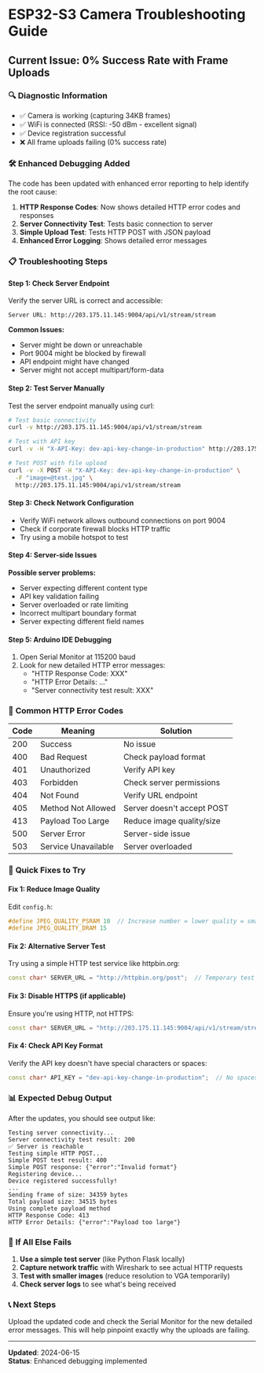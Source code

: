 # ESP32-S3 Camera Troubleshooting Guide

## Current Issue: 0% Success Rate with Frame Uploads

### 🔍 **Diagnostic Information**
- ✅ Camera is working (capturing 34KB frames)
- ✅ WiFi is connected (RSSI: -50 dBm - excellent signal)
- ✅ Device registration successful
- ❌ All frame uploads failing (0% success rate)

### 🛠️ **Enhanced Debugging Added**

The code has been updated with enhanced error reporting to help identify the root cause:

1. **HTTP Response Codes**: Now shows detailed HTTP error codes and responses
2. **Server Connectivity Test**: Tests basic connection to server
3. **Simple Upload Test**: Tests HTTP POST with JSON payload
4. **Enhanced Error Logging**: Shows detailed error messages

### 📋 **Troubleshooting Steps**

#### Step 1: Check Server Endpoint
Verify the server URL is correct and accessible:
```
Server URL: http://203.175.11.145:9004/api/v1/stream/stream
```

**Common Issues:**
- Server might be down or unreachable
- Port 9004 might be blocked by firewall
- API endpoint might have changed
- Server might not accept multipart/form-data

#### Step 2: Test Server Manually
Test the server endpoint manually using curl:

```bash
# Test basic connectivity
curl -v http://203.175.11.145:9004/api/v1/stream/stream

# Test with API key
curl -v -H "X-API-Key: dev-api-key-change-in-production" http://203.175.11.145:9004/api/v1/stream/stream

# Test POST with file upload
curl -v -X POST -H "X-API-Key: dev-api-key-change-in-production" \
  -F "image=@test.jpg" \
  http://203.175.11.145:9004/api/v1/stream/stream
```

#### Step 3: Check Network Configuration
- Verify WiFi network allows outbound connections on port 9004
- Check if corporate firewall blocks HTTP traffic
- Try using a mobile hotspot to test

#### Step 4: Server-side Issues
**Possible server problems:**
- Server expecting different content type
- API key validation failing
- Server overloaded or rate limiting
- Incorrect multipart boundary format
- Server expecting different field names

#### Step 5: Arduino IDE Debugging
1. Open Serial Monitor at 115200 baud
2. Look for new detailed HTTP error messages:
   - "HTTP Response Code: XXX"
   - "HTTP Error Details: ..."
   - "Server connectivity test result: XXX"

### 🔧 **Common HTTP Error Codes**

| Code | Meaning | Solution |
|------|---------|----------|
| 200 | Success | No issue |
| 400 | Bad Request | Check payload format |
| 401 | Unauthorized | Verify API key |
| 403 | Forbidden | Check server permissions |
| 404 | Not Found | Verify URL endpoint |
| 405 | Method Not Allowed | Server doesn't accept POST |
| 413 | Payload Too Large | Reduce image quality/size |
| 500 | Server Error | Server-side issue |
| 503 | Service Unavailable | Server overloaded |

### 🎯 **Quick Fixes to Try**

#### Fix 1: Reduce Image Quality
Edit `config.h`:
```cpp
#define JPEG_QUALITY_PSRAM 10  // Increase number = lower quality = smaller files
#define JPEG_QUALITY_DRAM 15
```

#### Fix 2: Alternative Server Test
Try using a simple HTTP test service like httpbin.org:
```cpp
const char* SERVER_URL = "http://httpbin.org/post";  // Temporary test
```

#### Fix 3: Disable HTTPS (if applicable)
Ensure you're using HTTP, not HTTPS:
```cpp
const char* SERVER_URL = "http://203.175.11.145:9004/api/v1/stream/stream";  // HTTP not HTTPS
```

#### Fix 4: Check API Key Format
Verify the API key doesn't have special characters or spaces:
```cpp
const char* API_KEY = "dev-api-key-change-in-production";  // No spaces or special chars
```

### 📊 **Expected Debug Output**

After the updates, you should see output like:
```
Testing server connectivity...
Server connectivity test result: 200
✅ Server is reachable
Testing simple HTTP POST...
Simple POST test result: 400
Simple POST response: {"error":"Invalid format"}
Registering device...
Device registered successfully!
...
Sending frame of size: 34359 bytes
Total payload size: 34515 bytes
Using complete payload method
HTTP Response Code: 413
HTTP Error Details: {"error":"Payload too large"}
```

### 🚨 **If All Else Fails**

1. **Use a simple test server** (like Python Flask locally)
2. **Capture network traffic** with Wireshark to see actual HTTP requests
3. **Test with smaller images** (reduce resolution to VGA temporarily)
4. **Check server logs** to see what's being received

### 📞 **Next Steps**

Upload the updated code and check the Serial Monitor for the new detailed error messages. This will help pinpoint exactly why the uploads are failing.

---

**Updated**: 2024-06-15  
**Status**: Enhanced debugging implemented

